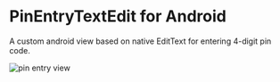 # PinEntryTextEdit for Android

A custom android view based on native EditText for entering 4-digit pin code.

![pin entry view](https://user-images.githubusercontent.com/12981076/39449480-d9d1c42e-4cd0-11e8-81f3-7a661f0e0e0f.png)
